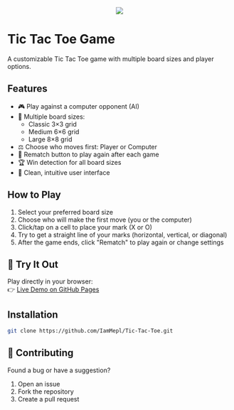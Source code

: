 <p align="center">
<img src="https://github.com/user-attachments/assets/14a97ece-2233-4c84-ab99-f6ec600fe9fb"/>
</p>

# Tic Tac Toe Game

A customizable Tic Tac Toe game with multiple board sizes and player options.

## Features

- 🎮 Play against a computer opponent (AI)
- 📏 Multiple board sizes:
  - Classic 3×3 grid
  - Medium 6×6 grid
  - Large 8×8 grid
- ⚖️ Choose who moves first: Player or Computer
- 🔄 Rematch button to play again after each game
- 🏆 Win detection for all board sizes
- 🎨 Clean, intuitive user interface

## How to Play

1. Select your preferred board size
2. Choose who will make the first move (you or the computer)
3. Click/tap on a cell to place your mark (X or O)
4. Try to get a straight line of your marks (horizontal, vertical, or diagonal)
5. After the game ends, click "Rematch" to play again or change settings

## 🚀 Try It Out

Play directly in your browser:  
👉 [Live Demo on GitHub Pages](https://iammepl.github.io/Tic-Tac-Toe/)

## Installation

   ```bash
   git clone https://github.com/IamMepl/Tic-Tac-Toe.git
   ```

## 🤝 Contributing

Found a bug or have a suggestion?  
1. Open an issue
2. Fork the repository
3. Create a pull request

